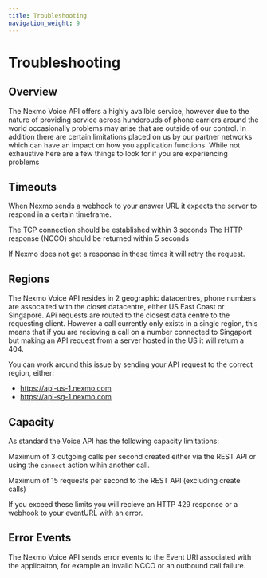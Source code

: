 ```yaml
---
title: Troubleshooting
navigation_weight: 9
---
```



# Troubleshooting

## Overview
The Nexmo Voice API offers a highly availble service, however due to the nature of providing service across hunderouds of phone carriers around the world occasionally problems may arise that are outside of our control. In addition there are certain limitations placed on us by our partner networks which can have an impact on how you application functions. 
While not exhaustive here are a few things to look for if  you are experiencing problems

## Timeouts
When Nexmo sends a webhook to your answer URL it expects the server to respond in a certain timeframe.

The TCP connection should be established within 3 seconds
The HTTP response (NCCO) should be returned within 5 seconds

If Nexmo does not get a response in these times it will retry the request.

## Regions

The Nexmo Voice API resides in 2 geographic datacentres, phone numbers are assocaited with the closet datacentre, either US East Coast or Singapore. APi requests are routed to the closest data centre to the requesting client. However a call currently only exists in a single region, this means that if you are recieving a call on a number connected to Singaport but making an API request from a server hosted in the US it will return a 404.

You can work around this issue by sending your API request to the correct region, either:

* https://api-us-1.nexmo.com
* https://api-sg-1.nexmo.com

## Capacity

As standard the Voice API has the following capacity limitations:

Maximum of 3 outgoing calls per second created either via the REST API or using the `connect` action wihin another call.

Maximum of 15 requests per second to the REST API (excluding create calls)

If you exceed these limits you will recieve an HTTP 429 response or a webhook to your eventURL with an error.


## Error Events

The Nexmo Voice API sends error events to the Event URl associated with the applicaiton, for example an invalid NCCO or an outbound call failure.